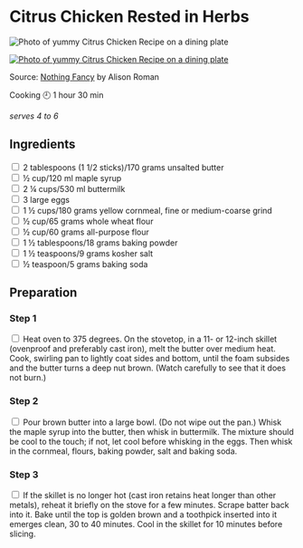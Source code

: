 # Citrus Chicken Rested in Herbs

![Photo of yummy Citrus Chicken Recipe on a dining plate](https://images.squarespace-cdn.com/content/v1/541b1515e4b0a990b33a796e/1567023871119-UDIZO1MGLAD74DMTRV6W/ke17ZwdGBToddI8pDm48kIIWdAnyBSrZ5E6Gv7JXlDh7gQa3H78H3Y0txjaiv_0fDoOvxcdMmMKkDsyUqMSsMWxHk725yiiHCCLfrh8O1z4YTzHvnKhyp6Da-NYroOW3ZGjoBKy3azqku80C789l0k9kZPbuygN4RSDPe_G5PO_pbVb0jdkjHmk-MhSr8npod9fyhKaF6iH64GfT8sX2GQ/mains.jpg?format=500w)

[![Photo of yummy Citrus Chicken Recipe on a dining plate](https://images.squarespace-cdn.com/content/v1/541b1515e4b0a990b33a796e/1567023871119-UDIZO1MGLAD74DMTRV6W/ke17ZwdGBToddI8pDm48kIIWdAnyBSrZ5E6Gv7JXlDh7gQa3H78H3Y0txjaiv_0fDoOvxcdMmMKkDsyUqMSsMWxHk725yiiHCCLfrh8O1z4YTzHvnKhyp6Da-NYroOW3ZGjoBKy3azqku80C789l0k9kZPbuygN4RSDPe_G5PO_pbVb0jdkjHmk-MhSr8npod9fyhKaF6iH64GfT8sX2GQ/mains.jpg?format=500w)](https://www.alisoneroman.com/nothing-fancy)

Source: [Nothing Fancy](https://www.alisoneroman.com/nothing-fancy) by Alison Roman

Cooking 🕘 1 hour 30 min

*serves 4 to 6*

## Ingredients

<input type="checkbox" enabled /> 2 tablespoons (1 1/2 sticks)/170 grams unsalted butter <br>
<input type="checkbox" enabled /> ½ cup/120 ml maple syrup <br>
<input type="checkbox" enabled /> 2 ¼ cups/530 ml buttermilk <br>
<input type="checkbox" enabled /> 3 large eggs <br>
<input type="checkbox" enabled /> 1 ½ cups/180 grams yellow cornmeal, fine or medium-coarse grind <br>
<input type="checkbox" enabled /> ½ cup/65 grams whole wheat flour <br>
<input type="checkbox" enabled /> ½ cup/60 grams all-purpose flour <br>
<input type="checkbox" enabled /> 1 ½ tablespoons/18 grams baking powder <br>
<input type="checkbox" enabled /> 1 ½ teaspoons/9 grams kosher salt <br>
<input type="checkbox" enabled /> ½ teaspoon/5 grams baking soda <br>

## Preparation

###  Step 1
<input type="checkbox" enabled /> Heat oven to 375 degrees. On the stovetop, in a 11- or 12-inch skillet (ovenproof and preferably cast iron), melt the butter over medium heat. Cook, swirling pan to lightly coat sides and bottom, until the foam subsides and the butter turns a deep nut brown. (Watch carefully to see that it does not burn.)

### Step 2
<input type="checkbox" enabled /> Pour brown butter into a large bowl. (Do not wipe out the pan.) Whisk the maple syrup into the butter, then whisk in buttermilk. The mixture should be cool to the touch; if not, let cool before whisking in the eggs. Then whisk in the cornmeal, flours, baking powder, salt and baking soda.

### Step 3 
<input type="checkbox" enabled /> If the skillet is no longer hot (cast iron retains heat longer than other metals), reheat it briefly on the stove for a few minutes. Scrape batter back into it. Bake until the top is golden brown and a toothpick inserted into it emerges clean, 30 to 40 minutes. Cool in the skillet for 10 minutes before slicing.
